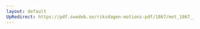```yaml
---
layout: default
UpRedirect: https://pdf.swedeb.se/riksdagen-motions-pdf/1867/mot_1867__ak__00050.pdf
---
```

